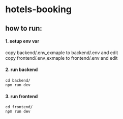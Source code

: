 # hotels-booking

## how to run:

#### 1. setup env var

copy backend/.env_exmaple to backend/.env and edit  
copy frontend/.env_exmaple to frontend/.env and edit

#### 2. run backend

```
cd backend/
npm run dev
```

#### 3. run frontend

```
cd frontend/
npm run dev
```
